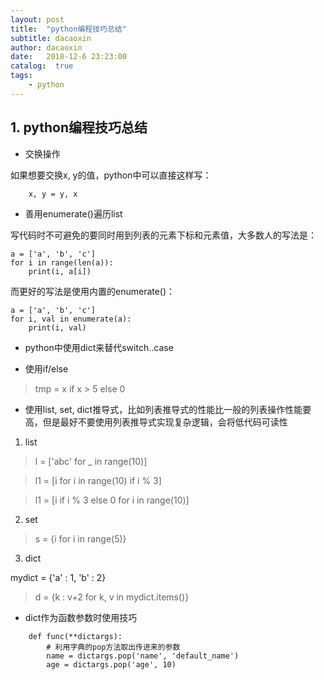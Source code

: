 ```yaml
---
layout: post
title:  "python编程技巧总结"
subtitle: dacaoxin
author: dacaoxin
date:   2018-12-6 23:23:00
catalog:  true
tags:
    - python
---
```


## 1. python编程技巧总结

* 交换操作

如果想要交换x, y的值，python中可以直接这样写：

```
    x, y = y, x
```

* 善用enumerate()遍历list

写代码时不可避免的要同时用到列表的元素下标和元素值，大多数人的写法是：

```
a = ['a', 'b', 'c']
for i in range(len(a)):
    print(i, a[i])
```

而更好的写法是使用内置的enumerate()：

```
a = ['a', 'b', 'c']
for i, val in enumerate(a):
    print(i, val)
```

* python中使用dict来替代switch..case

* 使用if/else
> tmp = x if x > 5 else 0

* 使用list, set, dict推导式，比如列表推导式的性能比一般的列表操作性能要高，但是最好不要使用列表推导式实现复杂逻辑，会将低代码可读性

1. list

> l = ['abc' for _ in range(10)]

> l1 = [i for i in range(10) if i % 3]

> l1 = [i if i % 3 else 0 for i in range(10)]

2. set

> s = {i for i in range(5)}

3. dict

mydict = {'a' : 1, 'b' : 2}
> d = {k : v+2 for k, v in mydict.items()}

* dict作为函数参数时使用技巧

```
    def func(**dictargs):
        # 利用字典的pop方法取出传进来的参数
        name = dictargs.pop('name', 'default_name')
        age = dictargs.pop('age', 10)
```